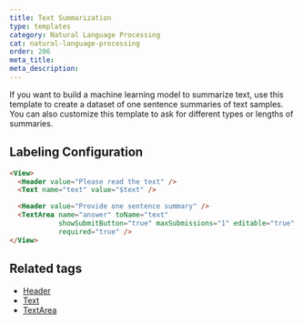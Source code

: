 ```yaml
---
title: Text Summarization
type: templates
category: Natural Language Processing
cat: natural-language-processing
order: 206
meta_title: 
meta_description: 
---
```


If you want to build a machine learning model to summarize text, use this template to create a dataset of one sentence summaries of text samples. You can also customize this template to ask for different types or lengths of summaries. 

## Labeling Configuration

```html
<View>
  <Header value="Please read the text" />
  <Text name="text" value="$text" />

  <Header value="Provide one sentence summary" />
  <TextArea name="answer" toName="text"
            showSubmitButton="true" maxSubmissions="1" editable="true"
            required="true" />
</View>
```

## Related tags

- [Header](/tags/header.html)
- [Text](/tags/text.html)
- [TextArea](/tags/textarea.html)
